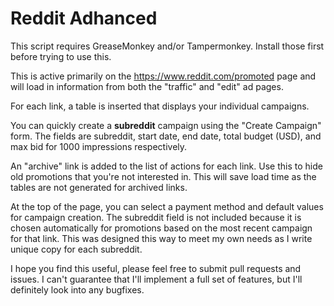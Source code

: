 Reddit Adhanced
===============

This script requires GreaseMonkey and/or Tampermonkey. Install those first before trying to use this.


This is active primarily on the https://www.reddit.com/promoted page and will load in information from both the "traffic" and "edit" ad pages.

For each link, a table is inserted that displays your individual campaigns.

You can quickly create a **subreddit** campaign using the "Create Campaign" form. The fields are subreddit, start date, end date, total budget (USD), and max bid for 1000 impressions respectively.

An "archive" link is added to the list of actions for each link. Use this to hide old promotions that you're not interested in. This will save load time as the tables are not generated for archived links.

At the top of the page, you can select a payment method and default values for campaign creation. The subreddit field is not included because it is chosen automatically for promotions based on the most recent campaign for that link. This was designed this way to meet my own needs as I write unique copy for each subreddit.

I hope you find this useful, please feel free to submit pull requests and issues. I can't guarantee that I'll implement a full set of features, but I'll definitely look into any bugfixes.


